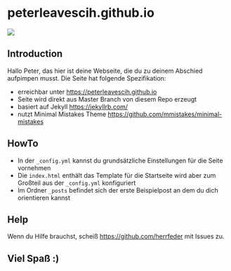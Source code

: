 # peterleavescih.github.io

![](https://github.com/peterleavescih/peterleavescih.github.io/raw/main/fuckyou.gif)

## Introduction

Hallo Peter, das hier ist deine Webseite, die du zu deinem Abschied aufpimpen musst. Die Seite hat folgende Spezifikation:

  * erreichbar unter https://peterleavescih.github.io
  * Seite wird direkt aus Master Branch von diesem Repo erzeugt
  * basiert auf Jekyll https://jekyllrb.com/
  * nutzt Minimal Mistakes Theme https://github.com/mmistakes/minimal-mistakes

## HowTo

  * In der `_config.yml` kannst du grundsätzliche Einstellungen für die Seite vornehmen
  * Die `index.html` enthält das Template für die Startseite wird aber zum Großteil aus der `_config.yml` konfiguriert
  * Im Ordner `_posts` befindet sich der erste Beispielpost an dem du dich orientieren kannst

## Help

Wenn du Hilfe brauchst, scheiß https://github.com/herrfeder mit Issues zu.

## Viel Spaß :)
